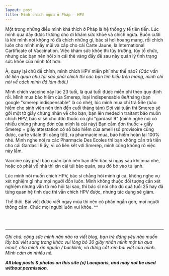 ```yaml
---
layout: post
title: Mình chích ngừa ở Pháp - HPV
---
```


Một trong những điều mình khá thích ở Pháp là hệ thống y tế tiên tiến. Lúc mình qua đây được trường cho đi khám sức khỏe và chích ngừa. Buồn cười là khi mình nói không rõ đã chích những gì, bác sĩ hơi hoang mang, rồi chích luôn cho mình mấy mũi và cấp cho cái Carte Jaune, là International Cartificate of Vaccination. Việc khám sức khỏe thì tùy trường, tùy tổ chức, nhưng các bạn nên hỏi xin cái thẻ vàng đấy để sau này quản lý tình trạng sức khỏe của mình tốt hơn.

À, quay lại chủ đề chính, mình chích HPV miễn phí như thế nào? 
<em>(Các vấn đề liên quan như tại sao phải chích thì các bạn tìm hiểu trên mạng, mình chỉ nói về cách mình đã làm thôi.)</em>

Mình chích vaccine này lúc 23 tuổi, là quá tuổi được miễn phí theo quy định rồi. Mình mua bảo hiểm của Smerep, loại Indispensable 8e/tháng (bạn google "smerep indispensable" là có nhé), lúc mình mua chỉ trả 56e (bảo hiểm cho sinh viên nên tính đến cuối tháng tám)
Đợi vài tuần thì Smerep sẽ gởi một tờ giấy chứng nhận về cho bạn, bạn lên medecin traitant bảo muốn chích HPV, bác sĩ sẽ cho đơn thuốc có ghi "gardasil 9" (mình nghe nói có nhiều chủng nhưng đơn của mình là cái này)
Bạn cầm đơn thuốc + giấy Smerep + giấy attestation có số bảo hiểm của ameli (số provisoire cũng được, carte vitale thì càng tốt), ra pharmacie mua, bảo hiểm hoàn lại 100% nhé. Mình nghe nói ra các Pharmacie Des Ecoles thì bạn không cần trả tiền cho cái Gardasil 9 ấy, vì có liên kết với Smerep, mình cũng không rõ việc này lắm.

Vaccine này phải bảo quản lạnh nên bạn đến bác sĩ ngay sau khi mua nhé, hoặc có phải về nhà thì xin cái túi bảo quản, sau đó bỏ vào tủ lạnh. 

Lúc mình nói muốn chích HPV, bác sĩ chẳng hỏi mình gì cả, không nghe vụ xét nghiệm gì như mọi người đồn luôn. Mình không thuộc đối tượng cần xét nghiệm nhưng vẫn tò mò hỏi tại sao, thì bác sĩ nói cho dù quá tuổi 25 hay đã từng quan hệ tình dục thì vẫn chích HPV được, nhưng tác dụng sẽ giảm. 

Thế thôi. Bài viết được viết ngay mùa thi nên có phần ngắn gọn, mọi người thông cảm. Chúc mọi người luôn vui khỏe. ^^

 <br>
 <br>
 <hr>
<em>Ghi chú: công sức mình nặn não ra viết blog, bạn trẻ đáng yêu nào muốn lấy bài viết sang trang khác vui lòng bỏ 30 giây nhắn mình một tin qua email, cho mình xin nguồn / backlink, và đừng cắt xén bài viết của mình. Mình cám ơn nhiều nè.</em>

<em><b>All blog posts & photos on this site (c) Lacaparis, and may not be used without permission.</b></em>
